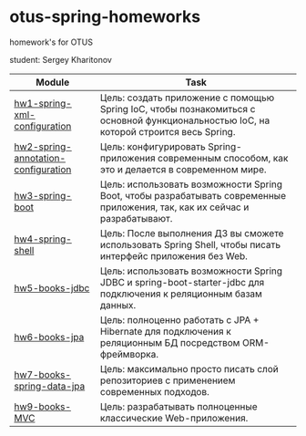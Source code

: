 # otus-spring-homeworks

homework's for OTUS

student: Sergey Kharitonov

|Module|Task|
--- | --- |
|[hw1-spring-xml-configuration](https://github.com/skharitonov95/otus-spring-homeworks/tree/master/hw1-spring-xml-configuration)|Цель: создать приложение с помощью Spring IoC, чтобы познакомиться с основной функциональностью IoC, на которой строится весь Spring.|
|[hw2-spring-annotation-configuration](https://github.com/skharitonov95/otus-spring-homeworks/tree/master/hw1-spring-xml-configuration)|Цель: конфигурировать Spring-приложения современным способом, как это и делается в современном мире.|
|[hw3-spring-boot](https://github.com/skharitonov95/otus-spring-homeworks/tree/master/hw3-spring-boot)|Цель: использовать возможности Spring Boot, чтобы разрабатывать современные приложения, так, как их сейчас и разрабатывают.|
|[hw4-spring-shell](https://github.com/skharitonov95/otus-spring-homeworks/tree/master/hw4-spring-shell)|Цель: После выполнения ДЗ вы сможете использовать Spring Shell, чтобы писать интерфейс приложения без Web.|
|[hw5-books-jdbc](https://github.com/skharitonov95/otus-spring-homeworks/tree/master/hw5-books-jdbc)|Цель: использовать возможности Spring JDBC и spring-boot-starter-jdbc для подключения к реляционным базам данных.|
|[hw6-books-jpa](https://github.com/skharitonov95/otus-spring-homeworks/tree/master/hw6-books-jpa)|Цель: полноценно работать с JPA + Hibernate для подключения к реляционным БД посредством ORM-фреймворка.|
|[hw7-books-spring-data-jpa](https://github.com/skharitonov95/otus-spring-homeworks/tree/master/hw7-books-spring-data-jpa)|Цель: максимально просто писать слой репозиториев с применением современных подходов.|
|[hw9-books-MVC](https://github.com/skharitonov95/otus-spring-homeworks/tree/master/hw9-books-MVC)|Цель: разрабатывать полноценные классические Web-приложения.|